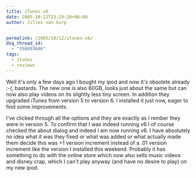 ```yaml
---
title: iTunes v6
date: 2005-10-12T23:29:20+00:00
author: Jilles van Gurp


permalink: /2005/10/12/itunes-v6/
dsq_thread_id:
  - "356893646"
tags:
  - itunes
  - reviews
---
```

Well it's only a few days ago I bought my ipod and now it's obsolete already :-(, bastards. The new one is also 60GB, looks just about the same but can now also play videos on its slightly less tiny screen. In addition they upgraded iTunes from version 5 to version 6. I installed it just now, eager to find some improvements.

I've clicked through all the options and they are exactly as I rember they were in version 5. To confirm that I was indeed running v6 I of course checked the about dialog and indeed I am now running v6. I have absolutely no idea what it was they fixed or what was added  or what actually made them decide this was +1 version increment instead of a .01 version increment like the version I installed this weekend. Probably it has something to do with the online store which now also sells music videos and disney crap, which I can't play anyway (and have no desire to play) on my new ipod. 